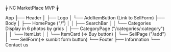 ╆ NC MarketPlace MVP ╆

App
├── Header
│ ├── Logo
│ └── AddItemButton (Link to SellForm)
├── Body
│ ├── HomePage ("/")
│ │ ├── SearchBar
│ │ └── Categories Display in 6 photos by grids
│ ├── CategoryPage ("/categories/:category")
│ │ └── ItemList
│ │ └── ItemCard (=> Buy button)
│ └── SellPage ("/add")
│ └── SellForm(=> sumbit form button)
└── Footer
├── Information
└── Contact us
